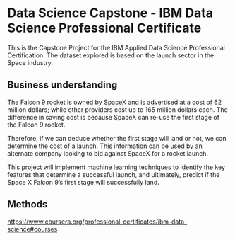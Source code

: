 # Data Science Capstone - IBM Data Science Professional Certificate

This is the Capstone Project for the IBM Applied Data Science Professional Certification. 
The dataset explored is based on the launch sector in the Space industry.

## Business understanding

The Falcon 9 rocket is owned by SpaceX and is advertised at a cost of 62 million dollars; while other providers cost up to 165 million dollars each. The difference in saving cost is because SpaceX can re-use the first stage of the Falcon 9 rocket. 

Therefore, if we can deduce whether the first stage will land or not, we can determine the cost of a launch. This information can be used by an alternate company looking to bid against SpaceX for a rocket launch. 

This project will implement machine learning techniques to identify the key features that determine a successful launch, and ultimately, predict if the Space X Falcon 9’s first stage will successfully land. 

## Methods 




https://www.coursera.org/professional-certificates/ibm-data-science#courses
